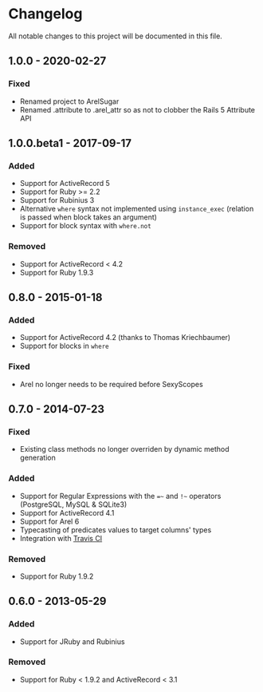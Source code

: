 # Changelog
All notable changes to this project will be documented in this file.

## 1.0.0 - 2020-02-27

### Fixed
- Renamed project to ArelSugar
- Renamed .attribute to .arel_attr so as not to clobber the Rails 5 Attribute API

## 1.0.0.beta1 - 2017-09-17

### Added
- Support for ActiveRecord 5
- Support for Ruby >= 2.2
- Support for Rubinius 3
- Alternative `where` syntax not implemented using `instance_exec` (relation is passed when block takes an argument)
- Support for block syntax with `where.not`

### Removed
- Support for ActiveRecord < 4.2
- Support for Ruby 1.9.3

## 0.8.0 - 2015-01-18

### Added
- Support for ActiveRecord 4.2 (thanks to Thomas Kriechbaumer)
- Support for blocks in `where`

### Fixed
- Arel no longer needs to be required before SexyScopes

## 0.7.0 - 2014-07-23

### Fixed
- Existing class methods no longer overriden by dynamic method generation

### Added
- Support for Regular Expressions with the `=~` and `!~` operators (PostgreSQL, MySQL & SQLite3)
- Support for ActiveRecord 4.1
- Support for Arel 6
- Typecasting of predicates values to target columns' types
- Integration with [Travis CI](https://travis-ci.org/samleb/sexy_scopes)

### Removed
- Support for Ruby 1.9.2

## 0.6.0 - 2013-05-29

### Added
- Support for JRuby and Rubinius

### Removed
- Support for Ruby < 1.9.2 and ActiveRecord < 3.1

